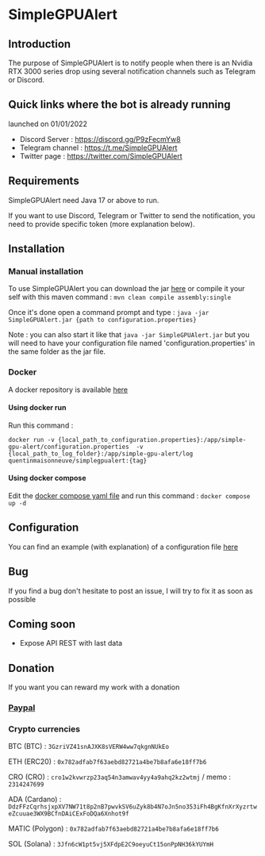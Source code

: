 # SimpleGPUAlert

## Introduction

The purpose of SimpleGPUAlert is to notify people when there is an Nvidia RTX 3000 series drop using several notification channels such as Telegram or Discord.

## Quick links where the bot is already running
launched on 01/01/2022

- Discord Server : https://discord.gg/P9zFecmYw8
- Telegram channel : https://t.me/SimpleGPUAlert
- Twitter page  : https://twitter.com/SimpleGPUAlert

## Requirements

SimpleGPUAlert need Java 17 or above to run.

If you want to use Discord, Telegram or Twitter to send the notification, you need to provide specific token (more explanation below).

## Installation

### Manual installation

To use SimpleGPUAlert you can download the jar [here](https://mega.nz/file/vQsRmAxJ#GSVUiYYkWKBQODW6DFXu4Te1LY-U62Ccnt__x7z9YfM) or compile it your self with this maven command :
`mvn clean compile assembly:single`

Once it's done open a command prompt and type :
`java -jar SimpleGPUAlert.jar {path to configuration.properties}`

Note : you can also start it like that `java -jar SimpleGPUAlert.jar` but you will need to have your configuration file named 'configuration.properties' in the same folder as the jar file.

### Docker

A docker repository is available [here](https://hub.docker.com/repository/docker/quentinmaisonneuve/simplegpualert)

#### Using docker run

Run this command :

`docker run -v {local_path_to_configuration.properties}:/app/simple-gpu-alert/configuration.properties 
    -v {local_path_to_log_folder}:/app/simple-gpu-alert/log 
    quentinmaisonneuve/simplegpualert:{tag}`

#### Using docker compose

Edit the [docker compose yaml file](src/main/resources/docker/docker-compose.yml) and run this command :
`docker compose up -d`

## Configuration

You can find an example (with explanation) of a configuration file [here](src/main/resources/configuration.properties)

## Bug

If you find a bug don't hesitate to post an issue, I will try to fix it as soon as possible

## Coming soon

- Expose API REST with last data

## Donation

If you want you can reward my work with a donation

### [Paypal](https://www.paypal.me/quentinmaisonneuve) 

### Crypto currencies

BTC (BTC) : `3GzriVZ41snAJXK8sVERW4ww7qkgnNUkEo`

ETH (ERC20) : `0x782adfab7f63aebd82721a4be7b8afa6e18ff7b6`

CRO (CRO) : `cro1w2kvwrzp23aq54n3amwav4yy4a9ahq2kz2wtmj` / memo : `2314247699`

ADA (Cardano) : `DdzFFzCqrhsjxpXV7NW71t8p2nB7pwvkSV6uZyk8b4N7oJn5no353iFh4BgKfnXrXyzrtweZcuuae3WX9BCfnDAiCExFoDQa6Xnhot9f`

MATIC (Polygon) : `0x782adfab7f63aebd82721a4be7b8afa6e18ff7b6`

SOL (Solana) : `3Jfn6cW1pt5vj5XFdpE2C9oeyuCt15onPpNH36kYUYmH`
